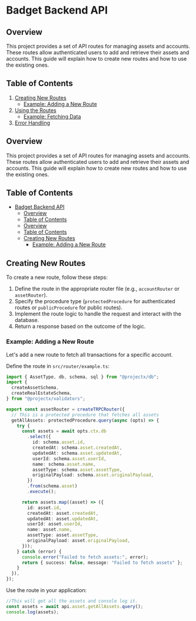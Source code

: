 
# Badget Backend API

## Overview

This project provides a set of API routes for managing assets and accounts. These routes allow authenticated users to add and retrieve their assets and accounts. This guide will explain how to create new routes and how to use the existing ones.

## Table of Contents

1. [Creating New Routes](#creating-new-routes)
   - [Example: Adding a New Route](#example-adding-a-new-route)
2. [Using the Routes](#using-the-routes)
   - [Example: Fetching Data](#example-fetching-data)
3. [Error Handling](#error-handling)

## Overview

This project provides a set of API routes for managing assets and accounts. These routes allow authenticated users to add and retrieve their assets and accounts. This guide will explain how to create new routes and how to use the existing ones.

## Table of Contents

- [Badget Backend API](#badget-backend-api)
  - [Overview](#overview)
  - [Table of Contents](#table-of-contents)
  - [Overview](#overview-1)
  - [Table of Contents](#table-of-contents-1)
  - [Creating New Routes](#creating-new-routes)
    - [Example: Adding a New Route](#example-adding-a-new-route)



## Creating New Routes

To create a new route, follow these steps:

1.  Define the route in the appropriate router file (e.g., `accountRouter` or `assetRouter`).
2.  Specify the procedure type (`protectedProcedure` for authenticated routes or `publicProcedure` for public routes).
3.  Implement the route logic to handle the request and interact with the database.
4.  Return a response based on the outcome of the logic.

### Example: Adding a New Route

Let's add a new route to fetch all transactions for a specific account.

Define the route in `src/router/example.ts`:

```typescript
import { AssetType, db, schema, sql } from "@projectx/db";
import {
  createAssetSchema,
  createRealEstateSchema,
} from "@projectx/validators";

export const assetRouter = createTRPCRouter({
  // This is a protected procedure that fetches all assets
  getAllAssets: protectedProcedure.query(async (opts) => {
    try {
      const assets = await opts.ctx.db
        .select({
          id: schema.asset.id,
          createdAt: schema.asset.createdAt,
          updatedAt: schema.asset.updatedAt,
          userId: schema.asset.userId,
          name: schema.asset.name,
          assetType: schema.asset.assetType,
          originalPayload: schema.asset.originalPayload,
        })
        .from(schema.asset)
        .execute();

      return assets.map((asset) => ({
        id: asset.id,
        createdAt: asset.createdAt,
        updatedAt: asset.updatedAt,
        userId: asset.userId,
        name: asset.name,
        assetType: asset.assetType,
        originalPayload: asset.originalPayload,
      }));
    } catch (error) {
      console.error("Failed to fetch assets:", error);
      return { success: false, message: "Failed to fetch assets" };
    }
  }),
});
```

Use the route in your application:

```typescript
//This will get all the assets and console log it.
const assets = await api.asset.getAllAssets.query();
console.log(assets);
```
